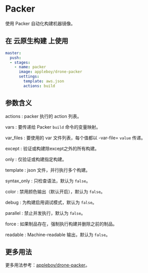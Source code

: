 # Packer

使用 Packer 自动化构建机器镜像。

## 在 云原生构建 上使用

```yml
master:
  push:
  - stages:
    - name: packer
      image: appleboy/drone-packer
      settings:
        template: aws.json
        actions: build
```

## 参数含义

actions
: packer 执行的 action 列表。

vars
: 要传递给 Packer `build` 命令的变量映射。

var_files
: 要使用的 var 文件列表，每个值都以 -var-file= `value` 传递。

except
: 验证或构建除except之外的所有构建。

only
: 仅验证或构建指定构建。

template
: json 文件，并行执行多个构建。

syntax_only
: 只检查语法，默认为 `false`。

color
: 禁用颜色输出（默认开启），默认为 `false`。

debug
: 为构建启用调试模式，默认为 `false`。

parallel
: 禁止并发执行，默认为 `false`。

force
: 如果制品存在，强制执行构建并删除之前的制品。

readable
: Machine-readable 输出，默认为 `false`。

## 更多用法

更多用法参考：[appleboy/drone-packer](https://github.com/appleboy/drone-packer)。
